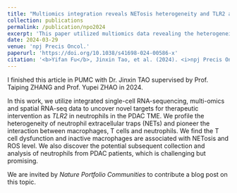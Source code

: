 ```yaml
---
title: "Multiomics integration reveals NETosis heterogeneity and TLR2 as a prognostic biomarker in pancreatic cancer"
collection: publications
permalink: /publication/npo2024
excerpt: 'This paper utilized multiomics data revealing the heterogeneity of NETosis, and identified TLR2 as a promising biomarker in PDAC'
date: 2024-03-29
venue: 'npj Precis Oncol.'
paperurl: 'https://doi.org/10.1038/s41698-024-00586-x'
citation: '<b>Yifan Fu</b>, Jinxin Tao, et al. (2024). <i>npj Precis Oncol</i>. <i>Accepte</i>.'
---
```


I finished this article in PUMC with Dr. Jinxin TAO supervised by Prof. Taiping ZHANG and Prof. Yupei ZHAO in 2024.

In this work, we utilize integrated single-cell RNA-sequencing, multi-omics and spatial RNA-seq data to uncover novel targets for therapeutic intervention as _TLR2_ in neutrophils in the PDAC TME. We profile the heterogeneity of neutrophil extracellular traps (NETs) and pioneer the interaction between macrophages, T cells and neutrophils. We find the T cell dysfunction and inactive macrophages are associated with NETosis and ROS level. We also discover the potential subsequent collection and analysis of neutrophils from PDAC patients, which is challenging but promising.  

We are invited by _Nature Portfolio Communities_ to contribute a blog post on this topic.
